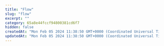 ```yaml
---
title: "Flow"
slug: "flow"
excerpt: ""
category: 65a8e44fccf94800381cd6f7
hidden: false
createdAt: "Mon Feb 05 2024 11:38:50 GMT+0000 (Coordinated Universal Time)"
updatedAt: "Mon Feb 05 2024 11:38:50 GMT+0000 (Coordinated Universal Time)"
---
```

